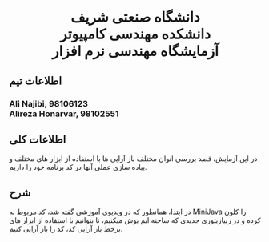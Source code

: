 # <p style="text-align: center;">دانشگاه صنعتی شریف</br>دانشکده مهندسی کامپیوتر</br>آزمایشگاه مهندسی نرم افزار</p>

## اطلاعات تیم

### Ali Najibi, 98106123 </br>Alireza Honarvar, 98102551

## اطلاعات کلی 

در این آزمایش، قصد بررسی انوان مختلف باز آرایی ها با استفاده از ابزار های مختلف و پیاده سازی عملی آنها در کد برنامه خود را داریم.

## شرح

در ابتدا، همانطور که در ویدیوی آموزشی گفته شد، کد مربوط به
MiniJava 
را کلون کرده و در ریپازیتوری جدیدی که ساخته ایم پوش میکنیم، تا بتوانیم با استفاده از ابزار های برخط باز آرایی کد، 
کد را باز آرایی کنیم.
